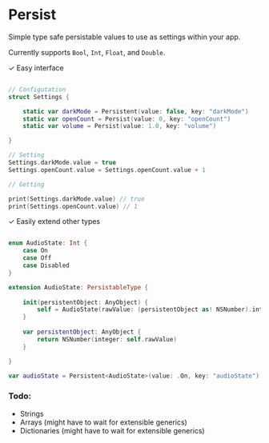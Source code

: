 # Persist

Simple type safe persistable values to use as settings within your app.

Currently supports `Bool`, `Int`, `Float`, and `Double`.

✓ Easy interface

```swift

// Configutation
struct Settings {

    static var darkMode = Persistent(value: false, key: "darkMode")
    static var openCount = Persist(value: 0, key: "openCount")
    static var volume = Persist(value: 1.0, key: "volume")

}

// Setting
Settings.darkMode.value = true
Settings.openCount.value = Settings.openCount.value + 1

// Getting

print(Settings.darkMode.value) // true
print(Settings.openCount.value) // 1

```

✓ Easily extend other types

```swift

enum AudioState: Int {
    case On
    case Off
    case Disabled
}

extension AudioState: PersistableType {
    
    init(persistentObject: AnyObject) {
        self = AudioState(rawValue: (persistentObject as! NSNumber).integerValue)!
    }
    
    var persistentObject: AnyObject {
        return NSNumber(integer: self.rawValue)
    }

}

var audioState = Persistent<AudioState>(value: .On, key: "audioState")

```

### Todo:

- Strings
- Arrays (might have to wait for extensible generics)
- Dictionaries (might have to wait for extensible generics)
